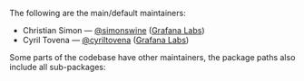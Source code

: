 The following are the main/default maintainers:

- Christian Simon — [@simonswine](https://github.com/simonswine) ([Grafana Labs](https://grafana.com/))
- Cyril Tovena — [@cyriltovena](https://github.com/cyriltovena) ([Grafana Labs](https://grafana.com/))

Some parts of the codebase have other maintainers, the package paths also include all sub-packages:

